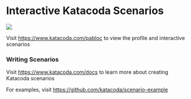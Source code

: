 # Interactive Katacoda Scenarios

[![](http://shields.katacoda.com/katacoda/pabloc/count.svg)](https://www.katacoda.com/pabloc "Get your profile on Katacoda.com")

Visit https://www.katacoda.com/pabloc to view the profile and interactive scenarios

### Writing Scenarios
Visit https://www.katacoda.com/docs to learn more about creating Katacoda scenarios

For examples, visit https://github.com/katacoda/scenario-example
